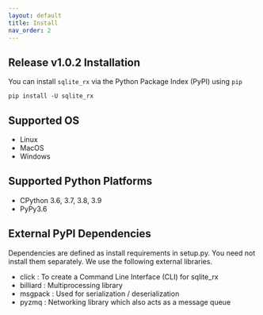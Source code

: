 ```yaml
---
layout: default
title: Install
nav_order: 2
---
```


## Release v1.0.2 Installation

You can install `sqlite_rx` via the Python Package Index (PyPI) using `pip`

```commandline
pip install -U sqlite_rx
```

## Supported OS 
- Linux
- MacOS
- Windows

## Supported Python Platforms
- CPython 3.6, 3.7, 3.8, 3.9
- PyPy3.6

## External PyPI Dependencies
Dependencies are defined as install requirements in setup.py. You need not install them separately. 
We use the following external libraries.

- click : To create a Command Line Interface (CLI) for sqlite_rx
- billiard : Multiprocessing library
- msgpack : Used for serialization / deserialization
- pyzmq : Networking library which also acts as a message queue
